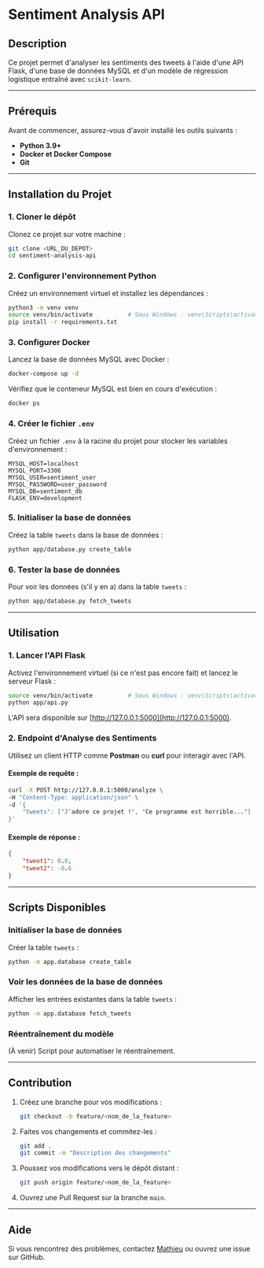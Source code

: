 
# Sentiment Analysis API

## Description
Ce projet permet d'analyser les sentiments des tweets à l'aide d'une API Flask, d'une base de données MySQL et d'un modèle de régression logistique entraîné avec `scikit-learn`.

---

## Prérequis
Avant de commencer, assurez-vous d'avoir installé les outils suivants :
- **Python 3.9+**
- **Docker et Docker Compose**
- **Git**

---

## Installation du Projet

### 1. **Cloner le dépôt**
Clonez ce projet sur votre machine :
```bash
git clone <URL_DU_DEPOT>
cd sentiment-analysis-api
```

### 2. **Configurer l'environnement Python**
Créez un environnement virtuel et installez les dépendances :
```bash
python3 -m venv venv
source venv/bin/activate          # Sous Windows : venv\Scripts\activate
pip install -r requirements.txt
```

### 3. **Configurer Docker**
Lancez la base de données MySQL avec Docker :
```bash
docker-compose up -d
```

Vérifiez que le conteneur MySQL est bien en cours d'exécution :
```bash
docker ps
```

### 4. **Créer le fichier `.env`**
Créez un fichier `.env` à la racine du projet pour stocker les variables d'environnement :
```
MYSQL_HOST=localhost
MYSQL_PORT=3306
MYSQL_USER=sentiment_user
MYSQL_PASSWORD=user_password
MYSQL_DB=sentiment_db
FLASK_ENV=development
```

### 5. **Initialiser la base de données**
Créez la table `tweets` dans la base de données :
```bash
python app/database.py create_table
```

### 6. **Tester la base de données**
Pour voir les données (s'il y en a) dans la table `tweets` :
```bash
python app/database.py fetch_tweets
```

---

## Utilisation

### 1. **Lancer l'API Flask**
Activez l'environnement virtuel (si ce n'est pas encore fait) et lancez le serveur Flask :
```bash
source venv/bin/activate          # Sous Windows : venv\Scripts\activate
python app/api.py
```

L'API sera disponible sur [http://127.0.0.1:5000](http://127.0.0.1:5000).

### 2. **Endpoint d'Analyse des Sentiments**
Utilisez un client HTTP comme **Postman** ou **curl** pour interagir avec l'API.

#### Exemple de requête :
```bash
curl -X POST http://127.0.0.1:5000/analyze \
-H "Content-Type: application/json" \
-d '{
    "tweets": ["J'adore ce projet !", "Ce programme est horrible..."]
}'
```

#### Exemple de réponse :
```json
{
    "tweet1": 0.8,
    "tweet2": -0.6
}
```

---

## Scripts Disponibles

### Initialiser la base de données
Créer la table `tweets` :
```bash
python -m app.database create_table
```

### Voir les données de la base de données
Afficher les entrées existantes dans la table `tweets` :
```bash
python -m app.database fetch_tweets
```

### Réentraînement du modèle
(À venir) Script pour automatiser le réentraînement.

---

## Contribution
1. Créez une branche pour vos modifications :
   ```bash
   git checkout -b feature/<nom_de_la_feature>
   ```
2. Faites vos changements et commitez-les :
   ```bash
   git add .
   git commit -m "Description des changements"
   ```
3. Poussez vos modifications vers le dépôt distant :
   ```bash
   git push origin feature/<nom_de_la_feature>
   ```
4. Ouvrez une Pull Request sur la branche `main`.

---

## Aide
Si vous rencontrez des problèmes, contactez [Mathieu](mailto:mathieu@example.com) ou ouvrez une issue sur GitHub.

